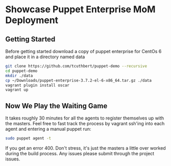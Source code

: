 # Showcase Puppet Enterprise MoM Deployment

## Getting Started

Before getting started download a copy of puppet enterprise for CentOs 6 and place it in a directory named data

```bash
git clone https://github.com/tcuthbert/puppet-demo --recursive
cd puppet-demo
mkdir ./data
cp ~/Downloads/puppet-enterprise-3.7.2-el-6-x86_64.tar.gz ./data
vagrant plugin install oscar
vagrant up
```

## Now We Play the Waiting Game

It takes roughly 30 minutes for all the agents to register themselves up with the masters. Feel free to fast track the process by vagrant ssh'ing into each agent and entering a manual puppet run:

```bash
sudo puppet agent -t
```

If you get an error 400. Don't stress, it's just the masters a little over worked during the build process. Any issues please submit through the project issues.
